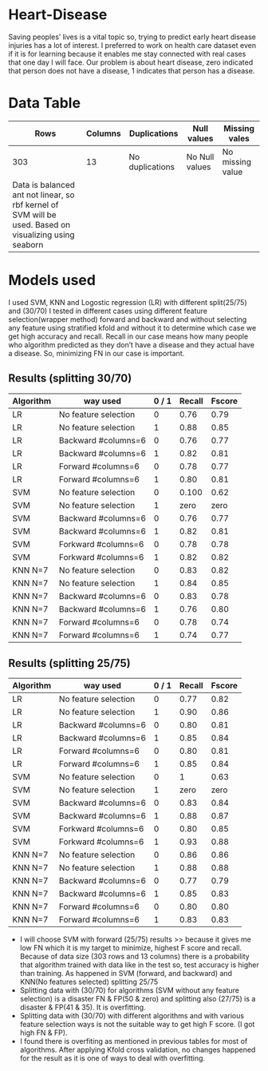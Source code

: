 # Heart-Disease
Saving peoples’ lives is a vital topic so, trying to predict early heart disease injuries has a lot of interest. I preferred to work on health care dataset even if it is for learning because it enables me stay connected with real cases that one day I will face. Our problem is about heart disease, zero indicated that person does not have a disease, 1 indicates that person has a disease.
# Data Table
|Rows|Columns|  Duplications | Null values  |  Missing vales |
|----|-------|---------------|--------------|----------------|
|303 |  13   |No duplications|No Null values|No missing value|
|Data is balanced ant not linear, so rbf kernel of SVM will be used. Based on visualizing using seaborn|

# Models used 
I used SVM, KNN and Logostic regression (LR) with different split(25/75) and (30/70)
I tested in different cases using different feature selection(wrapper method) forward and backward and without selecting any feature using stratified kfold and without it to determine which case we get high accuracy and recall.
Recall in our case means how many people who algorithm predicted as they don’t have a disease and they actual have a disease. So, minimizing FN in our case is important.
## Results (splitting 30/70)
|Algorithm|    way used         | 0 / 1 |Recall|  Fscore  | 
|---------|---------------------|-------|------|----------|
|   LR    | No feature selection|   0   | 0.76 |  0.79    |
|   LR    | No feature selection|   1   | 0.88 |  0.85    |
|   LR    |Backward #columns=6  |   0   | 0.76 |  0.77    |
|   LR    |Backward #columns=6  |   1   | 0.82 |  0.81    |
|   LR    |Forward #columns=6   |   0   | 0.78 |  0.77    |
|   LR    |Forward #columns=6   |   1   | 0.80 |  0.81    |
|   SVM   |No feature selection |   0   | 0.100|  0.62    |
|   SVM   |No feature selection |   1   | zero |  zero    |
|   SVM   |Backward #columns=6  |   0   | 0.76 |  0.77    |
|   SVM   |Backward #columns=6  |   1   | 0.82 |  0.81    |
|   SVM   |Forkward #columns=6  |   0   | 0.78 |  0.78    |
|   SVM   |Forkward #columns=6  |   1   | 0.82 |  0.82    |
| KNN N=7 |No feature selection |   0   | 0.83 |  0.82    |
| KNN N=7 |No feature selection |   1   | 0.84 |  0.85    |
| KNN N=7 |Backward #columns=6  |   0   | 0.83 |  0.78    |
| KNN N=7 |Backward #columns=6  |   1   | 0.76 |  0.80    |
| KNN N=7 |Forward #columns=6   |   0   | 0.78 |  0.74    |
| KNN N=7 |Forward #columns=6   |   1   | 0.74 |  0.77    |
## Results (splitting 25/75)
|Algorithm|    way used         | 0 / 1 |Recall|  Fscore  | 
|---------|---------------------|-------|------|----------|
|   LR    | No feature selection|   0   | 0.77 |  0.82    |
|   LR    | No feature selection|   1   | 0.90 |  0.86    |
|   LR    |Backward #columns=6  |   0   | 0.80 |  0.81    |
|   LR    |Backward #columns=6  |   1   | 0.85 |  0.84    |
|   LR    |Forward #columns=6   |   0   | 0.80 |  0.81    |
|   LR    |Forward #columns=6   |   1   | 0.85 |  0.84    |
|   SVM   |No feature selection |   0   | 1    |  0.63    |
|   SVM   |No feature selection |   1   | zero |  zero    |
|   SVM   |Backward #columns=6  |   0   | 0.83 |  0.84    |
|   SVM   |Backward #columns=6  |   1   | 0.88 |  0.87    |
|   SVM   |Forkward #columns=6  |   0   | 0.80 |  0.85    |
|   SVM   |Forkward #columns=6  |   1   | 0.93 |  0.88    |
| KNN N=7 |No feature selection |   0   | 0.86 |  0.86    |
| KNN N=7 |No feature selection |   1   | 0.88 |  0.88    |
| KNN N=7 |Backward #columns=6  |   0   | 0.77 |  0.79    |
| KNN N=7 |Backward #columns=6  |   1   | 0.85 |  0.83    |
| KNN N=7 |Forward #columns=6   |   0   | 0.80 |  0.80    |
| KNN N=7 |Forward #columns=6   |   1   | 0.83 |  0.83    |


* I will choose SVM with forward (25/75) results >> because it gives me low FN which it is my target to minimize, highest F score and recall. Because of data size (303 rows and 13 columns) there is a probability that algorithm trained with data like in the test so, test accuracy is higher than training. As happened in SVM (forward, and backward) and KNN(No features selected) splitting 25/75
* Splitting data with (30/70) for algorithms (SVM without any feature selection) is a disaster FN & FP(50 & zero) and splitting also (27/75) is a disaster & FP(41 & 35). It is overfitting.
* Splitting data with (30/70) with different algorithms and with various feature selection ways is not the suitable way to get high F score. (I got high FN & FP).
* I found there is overfiting as mentioned in previous tables for most of algorithms. After applying Kfold cross validation, no changes happened for the result as it is one of ways to deal with overfitting.
